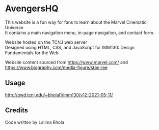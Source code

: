 # AvengersHQ

This website is a fun way for fans to learn about the Marvel Cinematic Universe.  
It contains a main navigation menu, in-page navigation, and contact form.

Website hosted on the TCNJ web server  
Designed using HTML, CSS, and JavaScript for IMM130: Design Fundamentals for the Web

Website content sourced from https://www.marvel.com/ and https://www.biography.com/media-figure/stan-lee


## Usage
http://owd.tcnj.edu/~bholal1/imm130/v12-2021-05-11/

## Credits
Code written by Lalima Bhola

